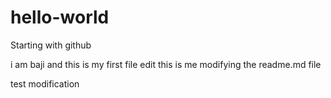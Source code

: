# hello-world
Starting with github

i am baji and this is my first file edit
this is me modifying the readme.md file

test modification
